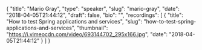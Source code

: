 {
  "title": "Mario Gray",
  "type": "speaker",
  "slug": "mario-gray",
  "date": "2018-04-05T21:44:12",
  "draft": false,
  "bio": "",
  "recordings": [
    {
      "title": "How to test Spring applications and services",
      "slug": "how-to-test-spring-applications-and-services",
      "thumbnail": "https://i.vimeocdn.com/video/693144702_295x166.jpg",
      "date": "2018-04-05T21:44:12"
    }
  ]
}